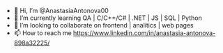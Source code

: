 - 👋 Hi, I’m @AnastasiaAntonova00
- 🌱 I’m currently learning QA | C/C++/C# | .NET | JS | SQL | Python
- 💞️ I’m looking to collaborate on frontend | analitics | web pages
- 📫 How to reach me https://www.linkedin.com/in/anastasia-antonova-898a32225/

<!---
AnastasiaAntonova00/AnastasiaAntonova00 is a ✨ special ✨ repository because its `README.md` (this file) appears on your GitHub profile.
You can click the Preview link to take a look at your changes.
--->
